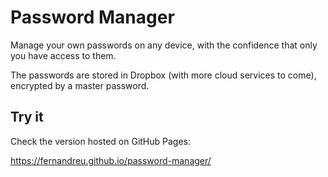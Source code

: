 # Password Manager

Manage your own passwords on any device, with the confidence that only you have access to them.

The passwords are stored in Dropbox (with more cloud services to come), encrypted by a master 
password.


## Try it

Check the version hosted on GitHub Pages:

https://fernandreu.github.io/password-manager/
 